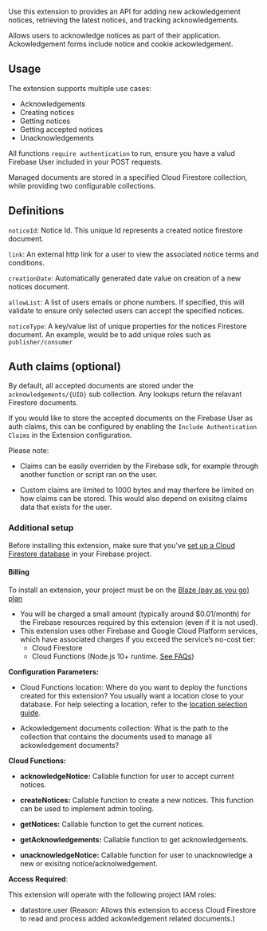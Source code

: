 Use this extension to provides an API for adding new ackowledgement notices, retrieving the latest notices, and tracking acknowledgements.

Allows users to acknowledge notices as part of their application. Ackowledgement forms include notice and cookie ackowledgement.

## Usage

The extension supports multiple use cases:

- Acknowledgements
- Creating notices
- Getting notices
- Getting accepted notices
- Unacknowledgements

All functions `require authentication` to run, ensure you have a valud Firebase User included in your POST requests.

Managed documents are stored in a specified Cloud Firestore collection, while providing two configurable collections.

## Definitions

`noticeId`: Notice Id. This unique Id represents a created notice firestore document.

`link`: An external http link for a user to view the associated notice terms and conditions.

`creationDate`: Automatically generated date value on creation of a new notices document.

`allowList`: A list of users emails or phone numbers. If specified, this will validate to ensure only selected users can accept the specified notices.

`noticeType`: A key/value list of unique properties for the notices Firestore document. An example, would be to add unique roles such as `publisher/consumer`

## Auth claims (optional)

By default, all accepted documents are stored under the `acknowledgements/{UID}` sub collection. Any lookups return the relavant Firestore documents.

If you would like to store the accepted documents on the Firebase User as auth claims, this can be configured by enabling the `Include Authentication Claims` in the Extension configuration.

Please note:

- Claims can be easily overriden by the Firebase sdk, for example through another function or script ran on the user.

- Custom claims are limited to 1000 bytes and may therfore be limited on how claims can be stored. This would also depend on exisitng claims data that exists for the user.

### Additional setup

Before installing this extension, make sure that you've [set up a Cloud Firestore database](https://firebase.google.com/docs/firestore/quickstart) in your Firebase project.

#### Billing

To install an extension, your project must be on the [Blaze (pay as you go) plan](https://firebase.google.com/pricing)

- You will be charged a small amount (typically around $0.01/month) for the Firebase resources required by this extension (even if it is not used).
- This extension uses other Firebase and Google Cloud Platform services, which have associated charges if you exceed the service’s no-cost tier:
  - Cloud Firestore
  - Cloud Functions (Node.js 10+ runtime. [See FAQs](https://firebase.google.com/support/faq#extensions-pricing))

**Configuration Parameters:**

- Cloud Functions location: Where do you want to deploy the functions created for this extension? You usually want a location close to your database. For help selecting a location, refer to the [location selection guide](https://firebase.google.com/docs/functions/locations).

- Ackowledgement documents collection: What is the path to the collection that contains the documents used to manage all ackowledgement documents?

**Cloud Functions:**

- **acknowledgeNotice:** Callable function for user to accept current notices.

- **createNotices:** Callable function to create a new notices. This function can be used to implement admin tooling.

- **getNotices:** Callable function to get the current notices.

- **getAcknowledgements:** Callable function to get acknowledgements.

- **unacknowledgeNotice:** Callable function for user to unacknowledge a new or exisitng notice/acknolwedgement.

**Access Required**:

This extension will operate with the following project IAM roles:

- datastore.user (Reason: Allows this extension to access Cloud Firestore to read and process added ackowledgement related documents.)
